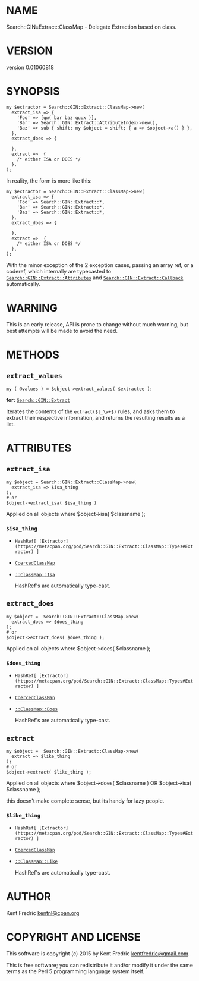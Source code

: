 # NAME

Search::GIN::Extract::ClassMap - Delegate Extraction based on class.

# VERSION

version 0.01060818

# SYNOPSIS

    my $extractor = Search::GIN::Extract::ClassMap->new(
      extract_isa => {
        'Foo' => [qw( bar baz quux )],
        'Bar' => Search::GIN::Extract::AttributeIndex->new(),
        'Baz' => sub { shift; my $object = shift; { a => $object->a() } },
      },
      extract_does => {

      },
      extract =>  {
        /* either ISA or DOES */
      },
    );

In reality, the form is more like this:

    my $extractor = Search::GIN::Extract::ClassMap->new(
      extract_isa => {
        'Foo' => Search::GIN::Extract::*,
        'Bar' => Search::GIN::Extract::*,
        'Baz' => Search::GIN::Extract::*,
      },
      extract_does => {

      },
      extract =>  {
        /* either ISA or DOES */
      },
    );

With the minor exception of the 2 exception cases, passing
an array ref, or a coderef, which internally are typecasted to
[`Search::GIN::Extract::Attributes`](https://metacpan.org/pod/Search::GIN::Extract::Attributes)
and [`Search::GIN::Extract::Callback`](https://metacpan.org/pod/Search::GIN::Extract::Callback)
automatically.

# WARNING

This is an early release, API is prone to change without much warning, but best attempts will be made to avoid the need.

# METHODS

## `extract_values`

    my ( @values ) = $object->extract_values( $extractee );

**for:** [`Search::GIN::Extract`](https://metacpan.org/pod/Search::GIN::Extract)

Iterates the contents of the `extract($|_\w+$)` rules, and asks them to
extract their respective information, and returns the resulting results as a
list.

# ATTRIBUTES

## `extract_isa`

    my $object = Search::GIN::Extract::ClassMap->new(
      extract_isa => $isa_thing
    );
    # or
    $object->extract_isa( $isa_thing )

Applied on all objects where $object->isa( $classname );

### `$isa_thing`

- `HashRef[ [Extractor](https://metacpan.org/pod/Search::GIN::Extract::ClassMap::Types#Extractor) ]`
- [`CoercedClassMap`](https://metacpan.org/pod/Search::GIN::Extract::ClassMap::Types#CoercedClassMap)
- [`::ClassMap::Isa`](https://metacpan.org/pod/Search::GIN::Extract::ClassMap::Isa)

    HashRef's are automatically type-cast.

## `extract_does`

    my $object =  Search::GIN::Extract::ClassMap->new(
      extract_does => $does_thing
    );
    # or
    $object->extract_does( $does_thing );

Applied on all objects where $object->does( $classname );

### `$does_thing`

- `HashRef[ [Extractor](https://metacpan.org/pod/Search::GIN::Extract::ClassMap::Types#Extractor) ]`
- [`CoercedClassMap`](https://metacpan.org/pod/Search::GIN::Extract::ClassMap::Types#CoercedClassMap)
- [`::ClassMap::Does`](https://metacpan.org/pod/Search::GIN::Extract::ClassMap::Does)

    HashRef's are automatically type-cast.

## `extract`

    my $object =  Search::GIN::Extract::ClassMap->new(
      extract => $like_thing
    );
    # or
    $object->extract( $like_thing );

Applied on all objects where $object->does( $classname ) OR $object->isa( $classname );

this doesn't make complete sense, but its handy for lazy people.

### `$like_thing`

- `HashRef[ [Extractor](https://metacpan.org/pod/Search::GIN::Extract::ClassMap::Types#Extractor) ]`
- [`CoercedClassMap`](https://metacpan.org/pod/Search::GIN::Extract::ClassMap::Types#CoercedClassMap)
- [`::ClassMap::Like`](https://metacpan.org/pod/Search::GIN::Extract::ClassMap::Like)

    HashRef's are automatically type-cast.

# AUTHOR

Kent Fredric <kentnl@cpan.org>

# COPYRIGHT AND LICENSE

This software is copyright (c) 2015 by Kent Fredric <kentfredric@gmail.com>.

This is free software; you can redistribute it and/or modify it under
the same terms as the Perl 5 programming language system itself.

